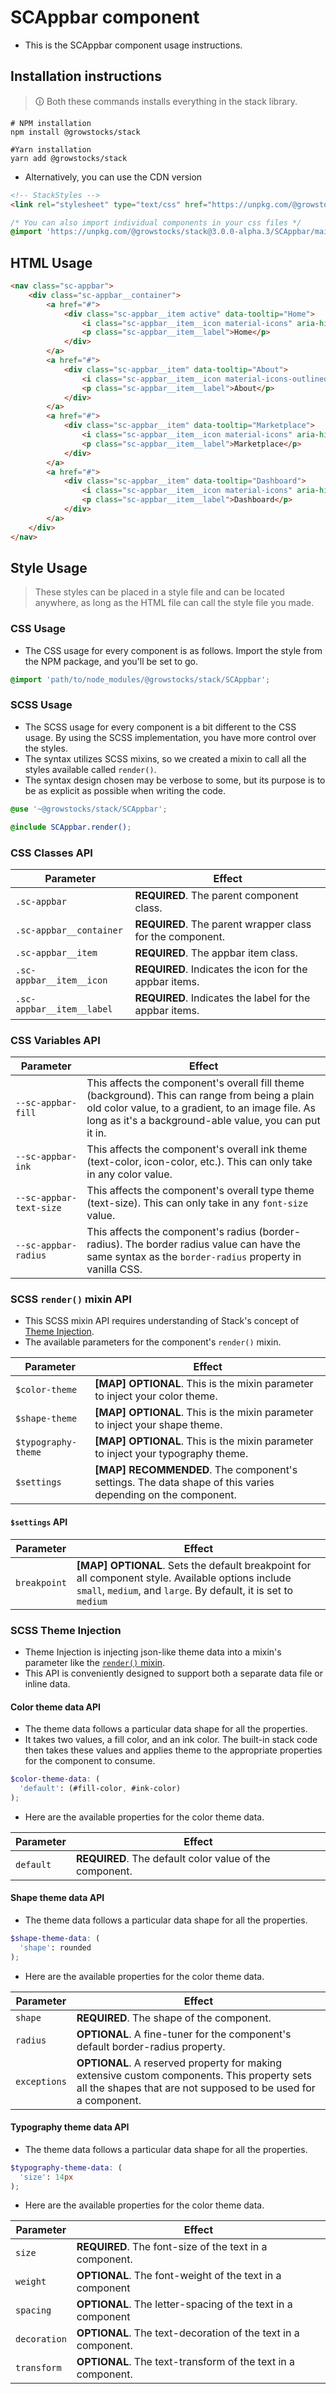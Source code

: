 # SCAppbar component
- This is the SCAppbar component usage instructions.
## Installation instructions
>🛈 Both these commands installs everything in the stack library.
```shell
# NPM installation
npm install @growstocks/stack

#Yarn installation
yarn add @growstocks/stack
```
- Alternatively, you can use the CDN version
```html
<!-- StackStyles -->
<link rel="stylesheet" type="text/css" href="https://unpkg.com/@growstocks/stack@3.0.0-alpha.3/main.css" />
```
```css
/* You can also import individual components in your css files */
@import 'https://unpkg.com/@growstocks/stack@3.0.0-alpha.3/SCAppbar/main.css';
```
## HTML Usage
```html
<nav class="sc-appbar">
    <div class="sc-appbar__container">
        <a href="#">
            <div class="sc-appbar__item active" data-tooltip="Home">
                <i class="sc-appbar__item__icon material-icons" aria-hidden="true">home</i>
                <p class="sc-appbar__item__label">Home</p>
            </div>
        </a>
        <a href="#">
            <div class="sc-appbar__item" data-tooltip="About">
                <i class="sc-appbar__item__icon material-icons-outlined" aria-hidden="true">info</i>
                <p class="sc-appbar__item__label">About</p>
            </div>
        </a>
        <a href="#">
            <div class="sc-appbar__item" data-tooltip="Marketplace">
                <i class="sc-appbar__item__icon material-icons" aria-hidden="true">store</i>
                <p class="sc-appbar__item__label">Marketplace</p>
            </div>
        </a>
        <a href="#">
            <div class="sc-appbar__item" data-tooltip="Dashboard">
                <i class="sc-appbar__item__icon material-icons" aria-hidden="true">dashboard</i>
                <p class="sc-appbar__item__label">Dashboard</p>
            </div>
        </a>
    </div>
</nav>
```

## Style Usage
>These styles can be placed in a style file and can be located anywhere, as long as the HTML file can call the style file you made.
### CSS Usage
- The CSS usage for every component is as follows. Import the style from the NPM package, and you'll be set to go.
```css
@import 'path/to/node_modules/@growstocks/stack/SCAppbar';
```
### SCSS Usage
- The SCSS usage for every component is a bit different to the CSS usage. By using the SCSS implementation, you have more control over the styles.
- The syntax utilizes SCSS mixins, so we created a mixin to call all the styles available called `render()`.
- The syntax design chosen may be verbose to some, but its purpose is to be as explicit as possible when writing the code.
```scss
@use '~@growstocks/stack/SCAppbar';

@include SCAppbar.render();
```
### CSS Classes API
| Parameter | Effect |
|-----|-----|
| `.sc-appbar` | **REQUIRED**. The parent component class. |
| `.sc-appbar__container` | **REQUIRED**. The parent wrapper class for the component. |
| `.sc-appbar__item` | **REQUIRED**. The appbar item class. |
| `.sc-appbar__item__icon` | **REQUIRED**. Indicates the icon for the appbar items. |
| `.sc-appbar__item__label` | **REQUIRED**. Indicates the label for the appbar items. |

### CSS Variables API
| Parameter | Effect |
|-----|-----|
| `--sc-appbar-fill` | This affects the component's overall fill theme (background). This can range from being a plain old color value, to a gradient, to an image file. As long as it's a background-able value, you can put it in. |
| `--sc-appbar-ink` | This affects the component's overall ink theme (text-color, icon-color, etc.). This can only take in any color value. |
| `--sc-appbar-text-size` | This affects the component's overall type theme (text-size). This can only take in any `font-size` value. |
| `--sc-appbar-radius` | This affects the component's radius (border-radius). The border radius value can have the same syntax as the `border-radius` property in vanilla CSS. |

### SCSS `render()` mixin API
- This SCSS mixin API requires understanding of Stack's concept of [Theme Injection](#scss-theme-injection).
- The available parameters for the component's `render()` mixin.

| Parameter | Effect |
|-----|-----|
| `$color-theme` | **[MAP] OPTIONAL**. This is the mixin parameter to inject your color theme. |
| `$shape-theme` | **[MAP] OPTIONAL**. This is the mixin parameter to inject your shape theme. |
| `$typography-theme` | **[MAP] OPTIONAL**. This is the mixin parameter to inject your typography theme. 
| `$settings` | **[MAP] RECOMMENDED**. The component's settings. The data shape of this varies depending on the component.

#### `$settings` API
| Parameter | Effect |
|-----|-----|
| `breakpoint` | **[MAP] OPTIONAL**. Sets the default breakpoint for all component style. Available options include `small`, `medium`, and `large`. By default, it is set to `medium` |

### SCSS Theme Injection
- Theme Injection is injecting json-like theme data into a mixin's parameter like the [`render()` mixin](#scss-render-mixin-api).
- This API is conveniently designed to support both a separate data file or inline data.

#### Color theme data API
- The theme data follows a particular data shape for all the properties.
- It takes two values, a fill color, and an ink color. The built-in stack code then takes these values and applies theme to the appropriate properties for the component to consume.
```scss
$color-theme-data: (
  'default': (#fill-color, #ink-color)
);
```
- Here are the available properties for the color theme data.

| Parameter | Effect |
|-----|-----|
| `default` | **REQUIRED**. The default color value of the component. |

#### Shape theme data API
- The theme data follows a particular data shape for all the properties.
```scss
$shape-theme-data: (
  'shape': rounded
);
```
- Here are the available properties for the color theme data.

| Parameter | Effect |
|-----|-----|
| `shape` | **REQUIRED**. The shape of the component. |
| `radius` | **OPTIONAL**. A fine-tuner for the component's default border-radius property. |
| `exceptions` | **OPTIONAL**. A reserved property for making extensive custom components. This property sets all the shapes that are not supposed to be used for a component. |

#### Typography theme data API
- The theme data follows a particular data shape for all the properties.
```scss
$typography-theme-data: (
  'size': 14px
);
```
- Here are the available properties for the color theme data.

| Parameter | Effect |
|-----|-----|
| `size` | **REQUIRED**. The font-size of the text in a component. |
| `weight` | **OPTIONAL**. The font-weight of the text in a component |
| `spacing` | **OPTIONAL**. The letter-spacing of the text in a component |
| `decoration` | **OPTIONAL**. The text-decoration of the text in a component. |
| `transform` | **OPTIONAL**. The text-transform of the text in a component. |
